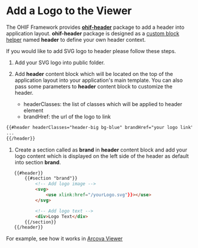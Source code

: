 # Add a Logo to the Viewer

The OHIF Framework provides [**ohif-header**](https://github.com/OHIF/Viewers/tree/master/Packages/ohif-header) package to add a header into application layout. **ohif-header** package is designed as a [custom block helper](http://blazejs.org/api/spacebars.html#Custom-Block-Helpers) named **header** to define your own header context.

If you would like to add SVG logo to header please follow these steps.

1. Add your SVG logo into public folder.

2. Add **header** content block which will be located on the top of the application layout into your application's main template. You can also pass some parameters to **header** content block to customize the header.

    * headerClasses: the list of classes which will be applied to header element
    * brandHref: the url of the logo to link


``` html
{{#header headerClasses="header-big bg-blue" brandHref="your logo link"}}
...
{{/header}}
```


1. Create a section called as **brand** in **header** content block and add your logo content which is displayed on the left side of the header as default into section **brand**.


 ``` html
    {{#header}}
        {{#section "brand"}}
            <!-- Add logo image -->
            <svg>
                <use xlink:href="/yourLogo.svg"}}></use>
            </svg>

            <!-- Add logo text -->
            <div>Logo Text</div>
        {{/section}}
    {{/header}}
 ```


 For example, see how it works in [Arcova Viewer](https://github.com/OHIF/Viewers/blob/master/OHIFViewer/client/components/ohifViewer/ohifViewer.html#L2)
